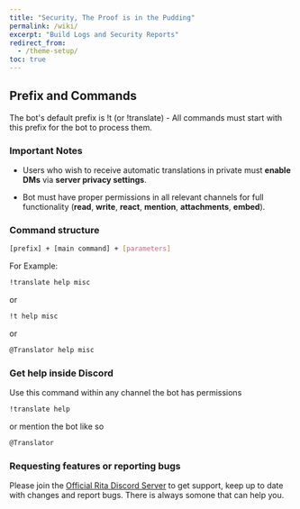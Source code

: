 ```yaml
---
title: "Security, The Proof is in the Pudding"
permalink: /wiki/
excerpt: "Build Logs and Security Reports"
redirect_from:
  - /theme-setup/
toc: true
---
```


## Prefix and Commands

The bot's default prefix is !t (or !translate) - All commands must start with this prefix for the bot to process them.

### Important Notes

* Users who wish to receive automatic translations in private must **enable DMs** via **server privacy settings**.

* Bot must have proper permissions in all relevant channels for full functionality (**read**, **write**, **react**, **mention**, **attachments**, **embed**).

### Command structure

```bash
[prefix] + [main command] + [parameters]
```

For Example:

```bash
!translate help misc
```
or
```bash
!t help misc
```
or
```bash
@Translator help misc
```

### Get help inside Discord

Use this command within any channel the bot has permissions
```bash
!translate help
``` 
or mention the bot like so 
```bash
@Translator
```

### Requesting features or reporting bugs

Please join the [Official Rita Discord Server](https://discord.gg/mgNR64R) to get support, keep up to date with changes and report bugs. There is always somone that can help you.  
